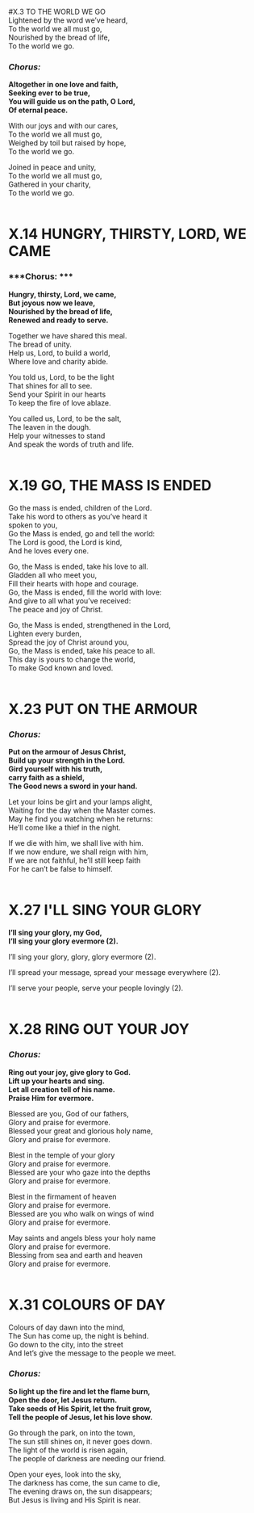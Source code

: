 #X.3 <span> TO THE WORLD WE GO<br> 
Lightened by the word we’ve heard,<br>
To the world we all must go,<br>
Nourished by the bread of life,<br>
To the world we go.<br>
### ***Chorus:*** <br>
**Altogether in one love and faith,**<br>
**Seeking ever to be true,**<br>
**You will guide us on the path, O Lord,**<br>
**Of eternal peace.**<br>

With our joys and with our cares,<br>
To the world we all must go,<br>
Weighed by toil but raised by hope,<br>
To the world we go.<br>

Joined in peace and unity,<br>
To the world we all must go,<br>
Gathered in your charity,<br>
To the world we go.<br>
<br>
# X.14 <span> HUNGRY, THIRSTY, LORD, WE CAME<br>
### ***Chorus: ***<br>
**Hungry, thirsty, Lord, we came,**<br>
**But joyous now we leave,**<br>
**Nourished by the bread of life,**<br>
**Renewed and ready to serve.**<br>

Together we have shared this meal.<br>
The bread of unity.<br>
Help us, Lord, to build a world,<br>
Where love and charity abide.<br>

You told us, Lord, to be the light<br>
That shines for all to see.<br>
Send your Spirit in our hearts<br>
To keep the fire of love ablaze.<br>

You called us, Lord, to be the salt,<br>
The leaven in the dough.<br>
Help your witnesses to stand<br>
And speak the words of truth and life.<br>
<br>
# X.19 <span> GO, THE MASS IS ENDED<br>
Go the mass is ended, children of the Lord.<br>
Take his word to others as you’ve heard it<br>
spoken to you,<br>
Go the Mass is ended, go and tell the world:<br>
The Lord is good, the Lord is kind,<br>
And he loves every one.<br>

Go, the Mass is ended, take his love to all.<br>
Gladden all who meet you,<br>
Fill their hearts with hope and courage.<br>
Go, the Mass is ended, fill the world with love:<br>
And give to all what you’ve received:<br>
The peace and joy of Christ.<br>

Go, the Mass is ended, strengthened in the Lord,<br>
Lighten every burden,<br>
Spread the joy of Christ around you,<br>
Go, the Mass is ended, take his peace to all.<br>
This day is yours to change the world,<br>
To make God known and loved.<br>
<br>
# X.23 <span> PUT ON THE ARMOUR<br>
### ***Chorus:*** <br>
**Put on the armour of Jesus Christ,**<br>
**Build up your strength in the Lord.**<br>
**Gird yourself with his truth,**<br>
**carry faith as a shield,**<br>
**The Good news a sword in your hand.**<br>

Let your loins be girt and your lamps alight,<br>
Waiting for the day when the Master comes.<br>
May he find you watching when he returns:<br>
He’ll come like a thief in the night.<br>

If we die with him, we shall live with him.<br>
If we now endure, we shall reign with him,<br>
If we are not faithful, he’ll still keep faith<br>
For he can’t be false to himself.<br>
<br>
# X.27 <span> I'LL SING YOUR GLORY<br>
**I’ll sing your glory, my God,**<br>
**I’ll sing your glory evermore (2).**<br>

I’ll sing your glory, glory, glory evermore (2).<br>
	
I’ll spread your message, spread your message everywhere (2).<br>

I’ll serve your people, serve your people lovingly (2).<br>
<br>
# X.28 <span> RING OUT YOUR JOY<br>
### ***Chorus:*** <br>
**Ring out your joy, give glory to God.**<br>
**Lift up your hearts and sing.**<br>
**Let all creation tell of his name.**<br>
**Praise Him for evermore.**<br>

Blessed are you, God of our fathers,<br>
Glory and praise for evermore.<br>
Blessed your great and glorious holy name,<br>
Glory and praise for evermore.<br>
		
Blest in the temple of your glory<br>
Glory and praise for evermore.<br>
Blessed are your who gaze into the depths<br>
Glory and praise for evermore.<br>

Blest in the firmament of heaven<br>
Glory and praise for evermore.<br>
Blessed are you who walk on wings of wind<br>
Glory and praise for evermore.<br>

May saints and angels bless your holy name<br>
Glory and praise for evermore.<br>
Blessing from sea and earth and heaven<br>
Glory and praise for evermore.<br>
<br>
# X.31 <span> COLOURS OF DAY<br>
Colours of day dawn into the mind,<br>
The Sun has come up, the night is behind.<br>
Go down to the city, into the street<br>
And let’s give the message to the people we meet.<br>

### ***Chorus:*** <br>
**So light up the fire and let the flame burn,**<br>
**Open the door, let Jesus return.**<br>
**Take seeds of His Spirit, let the fruit grow,**<br>
**Tell the people of Jesus, let his love show.**<br>

Go through the park, on into the town,<br>
The sun still shines on, it never goes down.<br>
The light of the world is risen again,<br>
The people of darkness are needing our friend.<br>

Open your eyes, look into the sky,<br>
The darkness has come, the sun came to die,<br>
The evening draws on, the sun disappears;<br>
But Jesus is living and His Spirit is near.